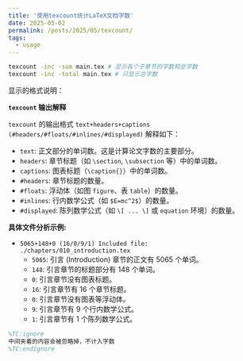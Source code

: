 ```yaml
---
title: '使用texcount统计LaTeX文档字数'
date: 2025-05-02
permalink: /posts/2025/05/texcount/
tags:
  - usage
---
```


```bash
texcount -inc -sum main.tex # 显示各个子章节的字数和总字数
texcount -inc -total main.tex # 只显示总字数
```

显示的格式说明：

**`texcount` 输出解释**

`texcount` 的输出格式 `text+headers+captions (#headers/#floats/#inlines/#displayed)` 解释如下：

- `text`: 正文部分的单词数。这是计算论文字数的主要部分。
- `headers`: 章节标题（如 `\section`, `\subsection` 等）中的单词数。
- `captions`: 图表标题（`\caption{}`）中的单词数。
- `#headers`: 章节标题的数量。
- `#floats`: 浮动体（如图 `figure`、表 `table`）的数量。
- `#inlines`: 行内数学公式（如 `$E=mc^2$`）的数量。
- `#displayed`: 陈列数学公式（如 `\[ ... \]` 或 `equation` 环境）的数量。

**具体文件分析示例:**

- `5065+148+0 (16/0/9/1) Included file: ./chapters/010_introduction.tex`
  - `5065`: 引言 (Introduction) 章节的正文有 5065 个单词。
  - `148`: 引言章节的标题部分有 148 个单词。
  - `0`: 引言章节没有图表标题。
  - `16`: 引言章节有 16 个章节标题。
  - `0`: 引言章节没有图表等浮动体。
  - `9`: 引言章节有 9 个行内数学公式。
  - `1`: 引言章节有 1 个陈列数学公式。

```tex
%TC:ignore
中间夹着的内容会被忽略掉，不计入字数
%TC:endignore
```
